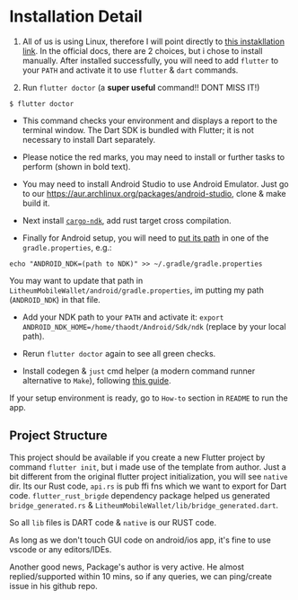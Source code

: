 # Installation Detail
1. All of us is using Linux, therefore I will point directly to [this instakllation link](https://docs.flutter.dev/get-started/install/linux). 
In the official docs, there are 2 choices, but i chose to install manually. 
After installed successfully, you will need to add `flutter` to your `PATH` and activate it to use `flutter` & `dart` commands.

2. Run `flutter doctor` (a **super useful** command!! DONT MISS IT!)
```
$ flutter doctor
```
- This command checks your environment and displays a report to the terminal window. The Dart SDK is bundled with Flutter; it is not necessary to install Dart separately. 
- Please notice the red marks, you may need to install or further tasks to perform (shown in bold text).

- You may need to install Android Studio to use Android Emulator.
Just go to our https://aur.archlinux.org/packages/android-studio, clone & make build it.

- Next install [`cargo-ndk`](https://github.com/bbqsrc/cargo-ndk#installing), add rust target cross compilation.

- Finally for Android setup, you will need to [put its path](http://cjycode.com/flutter_rust_bridge/template/setup_android.html#android_ndk-gradle-property) in one of the `gradle.properties`, e.g.:
```
echo "ANDROID_NDK=(path to NDK)" >> ~/.gradle/gradle.properties
```
You may want to update that path in `LitheumMobileWallet/android/gradle.properties`, im putting my path (`ANDROID_NDK`) in that file.

- Add your NDK path to your `PATH` and activate it: `export ANDROID_NDK_HOME=/home/thaodt/Android/Sdk/ndk` (replace by your local path).

- Rerun `flutter doctor` again to see all green checks.

- Install codegen & `just` cmd helper (a modern command runner alternative to `Make`), following [this guide](http://cjycode.com/flutter_rust_bridge/template/generate_install.html).


If your setup environment is ready, go to `How-to` section in `README` to run the app.

## Project Structure
This project should be available if you create a new Flutter project by command `flutter init`, but i made use of the template from author.
Just a bit different from the original flutter project initialization, you will see `native` dir. Its our Rust code, `api.rs` is pub ffi fns which we want to export for Dart code.
`flutter_rust_brigde` dependency package helped us generated `bridge_generated.rs` & `LitheumMobileWallet/lib/bridge_generated.dart`.

So all `lib` files is DART code & `native` is our RUST code. 

As long as we don't touch GUI code on android/ios app, it's fine to use vscode or any editors/IDEs.

Another good news, Package's author is very active. 
He almost replied/supported within 10 mins, so if any queries, we can ping/create issue in his github repo.
